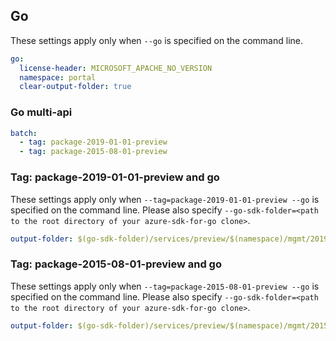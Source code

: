 ## Go

These settings apply only when `--go` is specified on the command line.

```yaml $(go)
go:
  license-header: MICROSOFT_APACHE_NO_VERSION
  namespace: portal
  clear-output-folder: true
```

### Go multi-api

``` yaml $(go) && $(multiapi)
batch:
  - tag: package-2019-01-01-preview
  - tag: package-2015-08-01-preview
```

### Tag: package-2019-01-01-preview and go

These settings apply only when `--tag=package-2019-01-01-preview --go` is specified on the command line.
Please also specify `--go-sdk-folder=<path to the root directory of your azure-sdk-for-go clone>`.

```yaml $(tag) == 'package-2019-01-01-preview' && $(go)
output-folder: $(go-sdk-folder)/services/preview/$(namespace)/mgmt/2019-01-01-preview/$(namespace)
```

### Tag: package-2015-08-01-preview and go

These settings apply only when `--tag=package-2015-08-01-preview --go` is specified on the command line.
Please also specify `--go-sdk-folder=<path to the root directory of your azure-sdk-for-go clone>`.

```yaml $(tag) == 'package-2015-08-01-preview' && $(go)
output-folder: $(go-sdk-folder)/services/preview/$(namespace)/mgmt/2015-08-01-preview/$(namespace)
```